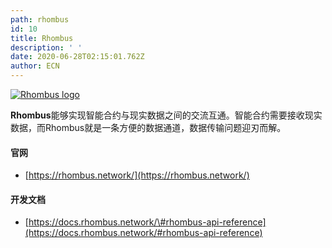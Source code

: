 ```yaml
---
path: rhombus
id: 10
title: Rhombus
description: ' '
date: 2020-06-28T02:15:01.762Z
author: ECN
---
```




[![Rhombus logo](https://ethereum.consensys.net/hs-fs/hubfs/Rhombus%20logo.png?width=192&name=Rhombus%20logo.png)](http://bit.ly/Rhombus-devportal)

**Rhombus**能够实现智能合约与现实数据之间的交流互通。智能合约需要接收现实数据，而Rhombus就是一条方便的数据通道，数据传输问题迎刃而解。



#### 官网

* [https://rhombus.network/](https://rhombus.network/)



#### 开发文档

* [https://docs.rhombus.network/\#rhombus-api-reference](https://docs.rhombus.network/#rhombus-api-reference)

